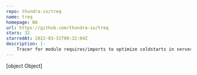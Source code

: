 ```yaml
---
repo: thundra-io/treq
name: treq
homepage: NA
url: https://github.com/thundra-io/treq
stars: 32
starredAt: 2022-03-31T00:32:04Z
description: |-
    Tracer for module requires/imports to optimize coldstarts in serverless
---
```


[object Object]
